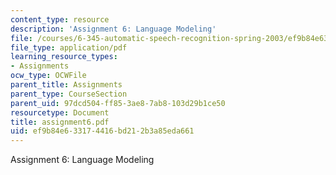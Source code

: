 ```yaml
---
content_type: resource
description: 'Assignment 6: Language Modeling'
file: /courses/6-345-automatic-speech-recognition-spring-2003/ef9b84e633174416bd212b3a85eda661_assignment6.pdf
file_type: application/pdf
learning_resource_types:
- Assignments
ocw_type: OCWFile
parent_title: Assignments
parent_type: CourseSection
parent_uid: 97dcd504-ff85-3ae8-7ab8-103d29b1ce50
resourcetype: Document
title: assignment6.pdf
uid: ef9b84e6-3317-4416-bd21-2b3a85eda661
---
```

Assignment 6: Language Modeling

